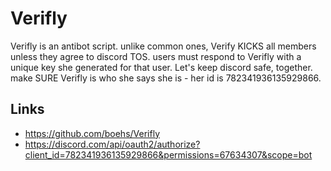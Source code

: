 # Verifly

Verifly is an antibot script. unlike common ones, Verify KICKS all members unless they agree to discord TOS. users must respond to Verifly with a unique key she generated for that user. Let's keep discord safe, together. make SURE Verifly is who she says she is - her id is 782341936135929866.

## Links

* https://github.com/boehs/Verifly
* https://discord.com/api/oauth2/authorize?client_id=782341936135929866&permissions=67634307&scope=bot